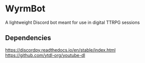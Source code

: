 # WyrmBot
A lightweight Discord bot meant for use in digital TTRPG sessions

## Dependencies
https://discordpy.readthedocs.io/en/stable/index.html \
https://github.com/ytdl-org/youtube-dl
